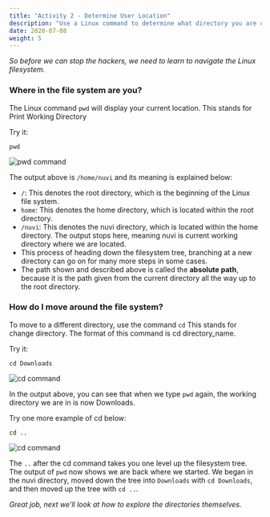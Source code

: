 ```yaml
---
title: "Activity 2 - Determine User Location"
description: "Use a Linux command to determine what directory you are currently in"
date: 2020-07-08
weight: 5
---
```


*So before we can stop the hackers, we need to learn to navigate the Linux filesystem.*

### Where in the file system are you?

The Linux command `pwd` will display your current location. This stands for Print Working Directory

Try it:
```
pwd
```

![pwd command](../images/02_pwd.png?classes=border,shadow)

The output above is `/home/nuvi` and its meaning is explained below:
- `/`: This denotes the root directory, which is the beginning of the Linux file system.
- `home`: This denotes the home directory, which is located within the root directory.
- `/nuvi`: This denotes the nuvi directory, which is located within the home directory. The output stops here, meaning nuvi is current working directory where we are located.
- This process of heading down the filesystem tree, branching at a new directory can go on for many more steps in some cases. 
- The path shown and described above is called the <b>absolute path</b>, because it is the path given from the current directory all the way up to the root directory.

### How do I move around the file system?

To move to a different directory, use the command `cd` This stands for change directory. The format of this command is cd directory_name.

Try it:
```
cd Downloads
```
![cd command](../images/02_cd.PNG?classes=border,shadow)

In the output above, you can see that when we type `pwd` again, the working directory we are in is now Downloads. 

Try one more example of cd below:
```
cd ..
```
![cd command](../images/02_cdDotDot.PNG?classes=border,shadow)

The `..` after the cd command takes you one level up the filesystem tree. The output of `pwd` now shows we are back where we started. We began in the nuvi directory, moved down the tree into `Downloads` with `cd Downloads`, and then moved up the tree with `cd ..`.

*Great job, next we'll look at how to explore the directories themselves.*